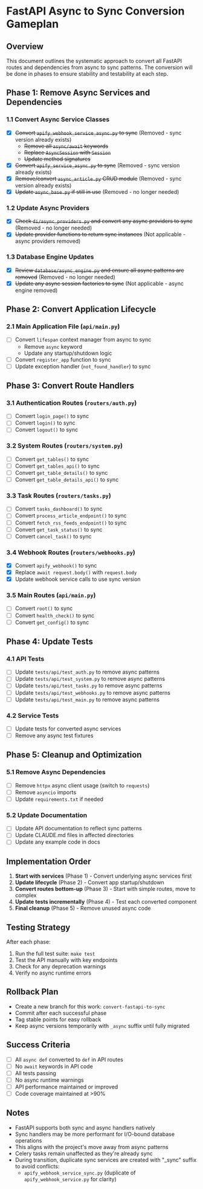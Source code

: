 # FastAPI Async to Sync Conversion Gameplan

## Overview
This document outlines the systematic approach to convert all FastAPI routes and dependencies from async to sync patterns. The conversion will be done in phases to ensure stability and testability at each step.

## Phase 1: Remove Async Services and Dependencies

### 1.1 Convert Async Service Classes
- [x] ~~Convert `apify_webhook_service_async.py` to sync~~ (Removed - sync version already exists)
  - ~~Remove all `async/await` keywords~~
  - ~~Replace `AsyncSession` with `Session`~~
  - ~~Update method signatures~~
- [x] ~~Convert `apify_service_async.py` to sync~~ (Removed - sync version already exists)
- [x] ~~Remove/convert `async_article.py` CRUD module~~ (Removed - sync version already exists)
- [x] ~~Update `async_base.py` if still in use~~ (Removed - no longer needed)

### 1.2 Update Async Providers
- [x] ~~Check `di/async_providers.py` and convert any async providers to sync~~ (Removed - no longer needed)
- [x] ~~Update provider functions to return sync instances~~ (Not applicable - async providers removed)

### 1.3 Database Engine Updates
- [x] ~~Review `database/async_engine.py` and ensure all async patterns are removed~~ (Removed - no longer needed)
- [x] ~~Update any async session factories to sync~~ (Not applicable - async engine removed)

## Phase 2: Convert Application Lifecycle

### 2.1 Main Application File (`api/main.py`)
- [ ] Convert `lifespan` context manager from async to sync
  - Remove `async` keyword
  - Update any startup/shutdown logic
- [ ] Convert `register_app` function to sync
- [ ] Update exception handler (`not_found_handler`) to sync

## Phase 3: Convert Route Handlers

### 3.1 Authentication Routes (`routers/auth.py`)
- [ ] Convert `login_page()` to sync
- [ ] Convert `login()` to sync
- [ ] Convert `logout()` to sync

### 3.2 System Routes (`routers/system.py`)
- [ ] Convert `get_tables()` to sync
- [ ] Convert `get_tables_api()` to sync
- [ ] Convert `get_table_details()` to sync
- [ ] Convert `get_table_details_api()` to sync

### 3.3 Task Routes (`routers/tasks.py`)
- [ ] Convert `tasks_dashboard()` to sync
- [ ] Convert `process_article_endpoint()` to sync
- [ ] Convert `fetch_rss_feeds_endpoint()` to sync
- [ ] Convert `get_task_status()` to sync
- [ ] Convert `cancel_task()` to sync

### 3.4 Webhook Routes (`routers/webhooks.py`)
- [x] Convert `apify_webhook()` to sync
- [x] Replace `await request.body()` with `request.body`
- [x] Update webhook service calls to use sync version

### 3.5 Main Routes (`api/main.py`)
- [ ] Convert `root()` to sync
- [ ] Convert `health_check()` to sync
- [ ] Convert `get_config()` to sync

## Phase 4: Update Tests

### 4.1 API Tests
- [ ] Update `tests/api/test_auth.py` to remove async patterns
- [ ] Update `tests/api/test_system.py` to remove async patterns
- [ ] Update `tests/api/test_tasks.py` to remove async patterns
- [ ] Update `tests/api/test_webhooks.py` to remove async patterns
- [ ] Update `tests/api/test_main.py` to remove async patterns

### 4.2 Service Tests
- [ ] Update tests for converted async services
- [ ] Remove any async test fixtures

## Phase 5: Cleanup and Optimization

### 5.1 Remove Async Dependencies
- [ ] Remove `httpx` async client usage (switch to `requests`)
- [ ] Remove `asyncio` imports
- [ ] Update `requirements.txt` if needed

### 5.2 Update Documentation
- [ ] Update API documentation to reflect sync patterns
- [ ] Update CLAUDE.md files in affected directories
- [ ] Update any example code in docs

## Implementation Order

1. **Start with services** (Phase 1) - Convert underlying async services first
2. **Update lifecycle** (Phase 2) - Convert app startup/shutdown
3. **Convert routes bottom-up** (Phase 3) - Start with simple routes, move to complex
4. **Update tests incrementally** (Phase 4) - Test each converted component
5. **Final cleanup** (Phase 5) - Remove unused async code

## Testing Strategy

After each phase:
1. Run the full test suite: `make test`
2. Test the API manually with key endpoints
3. Check for any deprecation warnings
4. Verify no async runtime errors

## Rollback Plan

- Create a new branch for this work: `convert-fastapi-to-sync`
- Commit after each successful phase
- Tag stable points for easy rollback
- Keep async versions temporarily with `_async` suffix until fully migrated

## Success Criteria

- [ ] All `async def` converted to `def` in API routes
- [ ] No `await` keywords in API code
- [ ] All tests passing
- [ ] No async runtime warnings
- [ ] API performance maintained or improved
- [ ] Code coverage maintained at >90%

## Notes

- FastAPI supports both sync and async handlers natively
- Sync handlers may be more performant for I/O-bound database operations
- This aligns with the project's move away from async patterns
- Celery tasks remain unaffected as they're already sync
- During transition, duplicate sync services are created with "_sync" suffix to avoid conflicts:
  - `apify_webhook_service_sync.py` (duplicate of `apify_webhook_service.py` for clarity)

